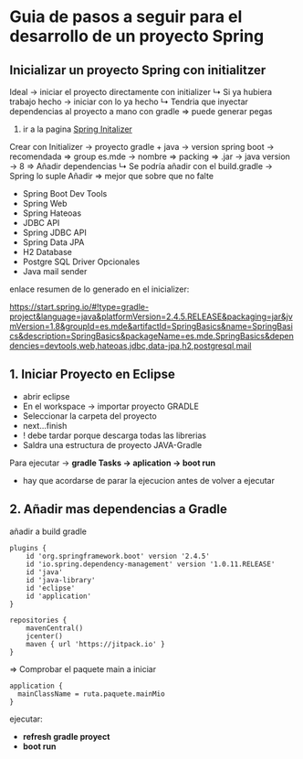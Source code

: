 # Guia de pasos a seguir para el desarrollo de un proyecto Spring

## Inicializar un proyecto Spring con initialitzer

Ideal → iniciar el proyecto directamente con initializer
↳ Si ya hubiera trabajo hecho → iniciar con lo ya hecho
  ↳ Tendria que inyectar dependencias al proyecto a mano con gradle ⇒ puede generar pegas

1. ir a la pagina [Spring Initalizer](https://start.spring.io/)

Crear con Initializer
→ proyecto gradle + java
→ version spring boot → recomendada
⇒ group es.mde
→ nombre
⇒ packing ⇒ .jar
→ java version → 8
⇒ Añadir dependencias
↳ Se podría añadir con el build.gradle → Spring lo suple
Añadir
⇒ mejor que sobre que no falte
+ Spring Boot Dev Tools
+ Spring Web
+ Spring Hateoas
+ JDBC API
+ Spring JDBC API
+ Spring Data JPA
+ H2 Database
+ Postgre SQL Driver
Opcionales
+ Java mail sender

enlace resumen de lo generado en el inicializer:

https://start.spring.io/#!type=gradle-project&language=java&platformVersion=2.4.5.RELEASE&packaging=jar&jvmVersion=1.8&groupId=es.mde&artifactId=SpringBasics&name=SpringBasics&description=SpringBasics&packageName=es.mde.SpringBasics&dependencies=devtools,web,hateoas,jdbc,data-jpa,h2,postgresql,mail

## 1.  Iniciar Proyecto en Eclipse

* abrir eclipse
* En el workspace -> importar proyecto GRADLE
* Seleccionar la carpeta del proyecto
* next...finish
* ! debe tardar porque descarga todas las librerias
* Saldra una estructura de proyecto JAVA-Gradle

Para ejecutar -> **gradle Tasks -> aplication -> boot run**
- hay que acordarse de parar la ejecucion antes de volver a ejecutar

## 2. Añadir mas dependencias a Gradle

añadir a build gradle

```
plugins {
	id 'org.springframework.boot' version '2.4.5'
	id 'io.spring.dependency-management' version '1.0.11.RELEASE'
	id 'java'
	id 'java-library'     
	id 'eclipse'     
	id 'application'
}
```
```
repositories {
	mavenCentral()
	jcenter()
	maven { url 'https://jitpack.io' }
}
```
⇒ Comprobar el paquete main a iniciar
```
application {
  mainClassName = ruta.paquete.mainMio
}
```
ejecutar: 
  - **refresh gradle proyect**
  - **boot run**


   
